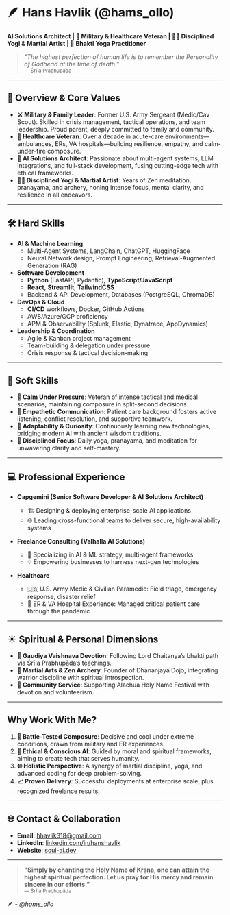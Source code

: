 # 🪶 **Hans Havlik (@hams_ollo)**  
**AI Solutions Architect | 🏹 Military & Healthcare Veteran | 🧘‍♂️ Disciplined Yogi & Martial Artist | 💛 Bhakti Yoga Practitioner**

> *"The highest perfection of human life is to remember the Personality of Godhead at the time of death."*  
> <small>— Śrīla Prabhupāda</small>

---

## **🦾 Overview & Core Values**

- **⚔️ Military & Family Leader**: Former U.S. Army Sergeant (Medic/Cav Scout). Skilled in crisis management, tactical operations, and team leadership. Proud parent, deeply committed to family and community.  
- **🏥 Healthcare Veteran**: Over a decade in acute-care environments—ambulances, ERs, VA hospitals—building resilience, empathy, and calm-under-fire composure.  
- **🤖 AI Solutions Architect**: Passionate about multi-agent systems, LLM integrations, and full-stack development, fusing cutting-edge tech with ethical frameworks.  
- **🧘‍♂️ Disciplined Yogi & Martial Artist**: Years of Zen meditation, pranayama, and archery, honing intense focus, mental clarity, and resilience in all endeavors.

---

## **🛠️ Hard Skills**

- **AI & Machine Learning**  
  - Multi-Agent Systems, LangChain, ChatGPT, HuggingFace  
  - Neural Network design, Prompt Engineering, Retrieval-Augmented Generation (RAG)  
- **Software Development**  
  - **Python** (FastAPI, Pydantic), **TypeScript/JavaScript**  
  - **React**, **Streamlit**, **TailwindCSS**  
  - Backend & API Development, Databases (PostgreSQL, ChromaDB)  
- **DevOps & Cloud**  
  - **CI/CD** workflows, Docker, GitHub Actions  
  - AWS/Azure/GCP proficiency  
  - APM & Observability (Splunk, Elastic, Dynatrace, AppDynamics)  
- **Leadership & Coordination**  
  - Agile & Kanban project management  
  - Team-building & delegation under pressure  
  - Crisis response & tactical decision-making  

---

## **💞 Soft Skills**

- **🧊 Calm Under Pressure**: Veteran of intense tactical and medical scenarios, maintaining composure in split-second decisions.  
- **💬 Empathetic Communication**: Patient care background fosters active listening, conflict resolution, and supportive teamwork.  
- **🔭 Adaptability & Curiosity**: Continuously learning new technologies, bridging modern AI with ancient wisdom traditions.  
- **🎯 Disciplined Focus**: Daily yoga, pranayama, and meditation for unwavering clarity and self-mastery.

---

## **💻 Professional Experience**

- **Capgemini (Senior Software Developer & AI Solutions Architect)**  
  - 🏗️ Designing & deploying enterprise-scale AI applications  
  - 🌐 Leading cross-functional teams to deliver secure, high-availability systems  

- **Freelance Consulting (Valhalla AI Solutions)**  
  - 🏰 Specializing in AI & ML strategy, multi-agent frameworks  
  - 💡 Empowering businesses to harness next-gen technologies  

- **Healthcare**  
  - 🇺🇸 U.S. Army Medic & Civilian Paramedic: Field triage, emergency response, disaster relief  
  - 🏥 ER & VA Hospital Experience: Managed critical patient care through the pandemic  

---

## **☀️ Spiritual & Personal Dimensions**

- **🌸 Gaudiya Vaishnava Devotion**: Following Lord Chaitanya’s bhakti path via Śrīla Prabhupāda’s teachings.  
- **🏹 Martial Arts & Zen Archery**: Founder of Dhananjaya Dojo, integrating warrior discipline with spiritual introspection.  
- **🎉 Community Service**: Supporting Alachua Holy Name Festival with devotion and volunteerism.  

---

## **Why Work With Me?**

1. **🦅 Battle-Tested Composure**: Decisive and cool under extreme conditions, drawn from military and ER experiences.  
2. **🤝 Ethical & Conscious AI**: Guided by moral and spiritual frameworks, aiming to create tech that serves humanity.  
3. **🌐 Holistic Perspective**: A synergy of martial discipline, yoga, and advanced coding for deep problem-solving.  
4. **📈 Proven Delivery**: Successful deployments at enterprise scale, plus recognized freelance results.

---

## **🌐 Contact & Collaboration**

- **Email**: [hhavlik318@gmail.com](mailto:hhavlik318@gmail.com)  
- **LinkedIn**: [linkedin.com/in/hanshavlik](https://linkedin.com/in/hanshavlik)  
- **Website**: [soul-ai.dev](https://soul-ai.dev)

---

> **"Simply by chanting the Holy Name of Kṛṣṇa, one can attain the highest spiritual perfection. Let us pray for His mercy and remain sincere in our efforts.”**  
> <small>— Śrīla Prabhupāda</small>

🪶 *- @hams_ollo*  
